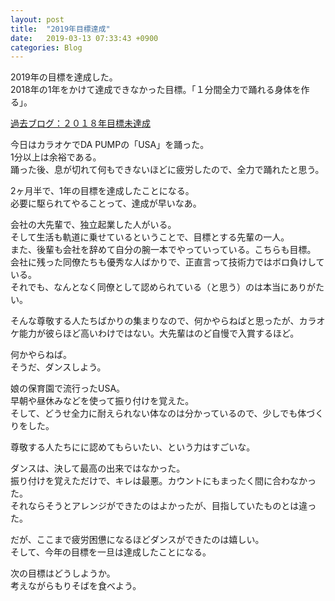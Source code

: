 ```yaml
---
layout: post
title:  "2019年目標達成"
date:   2019-03-13 07:33:43 +0900
categories: Blog
---
```



2019年の目標を達成した。  
2018年の1年をかけて達成できなかった目標。「１分間全力で踊れる身体を作る」。

[過去ブログ：２０１８年目標未達成](https://naoshigenakanoyaze.github.io/blog/2018/12/31/2018/)　

今日はカラオケでDA PUMPの「USA」を踊った。  
1分以上は余裕である。  
踊った後、息が切れて何もできないほどに疲労したので、全力で踊れたと思う。

2ヶ月半で、1年の目標を達成したことになる。  
必要に駆られてやることって、達成が早いなあ。

会社の大先輩で、独立起業した人がいる。  
そして生活も軌道に乗せているということで、目標とする先輩の一人。  
また、後輩も会社を辞めて自分の腕一本でやっていっている。こちらも目標。  
会社に残った同僚たちも優秀な人ばかりで、正直言って技術力ではボロ負けしている。  
それでも、なんとなく同僚として認められている（と思う）のは本当にありがたい。

そんな尊敬する人たちばかりの集まりなので、何かやらねばと思ったが、カラオケ能力が彼らほど高いわけではない。大先輩はのど自慢で入賞するほど。

何かやらねば。  
そうだ、ダンスしよう。

娘の保育園で流行ったUSA。  
早朝や昼休みなどを使って振り付けを覚えた。  
そして、どうせ全力に耐えられない体なのは分かっているので、少しでも体づくりをした。

尊敬する人たちにに認めてもらいたい、という力はすごいな。

ダンスは、決して最高の出来ではなかった。  
振り付けを覚えただけで、キレは最悪。カウントにもまったく間に合わなかった。  
それならそうとアレンジができたのはよかったが、目指していたものとは違った。

だが、ここまで疲労困憊になるほどダンスができたのは嬉しい。  
そして、今年の目標を一旦は達成したことになる。

次の目標はどうしようか。  
考えながらもりそばを食べよう。




